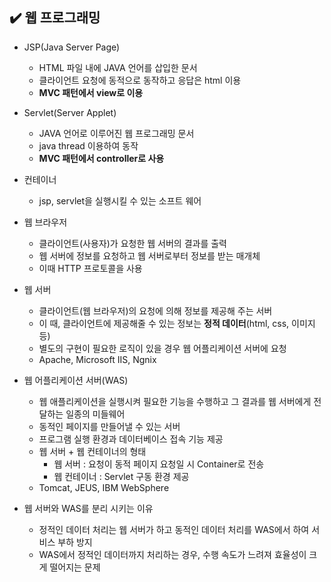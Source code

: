 ## ✔️ 웹 프로그래밍



- JSP(Java Server Page)
  
  - HTML 파일 내에 JAVA 언어를 삽입한 문서
  - 클라이언트 요청에 동적으로 동작하고 응답은 html 이용
  - **MVC 패턴에서 view로 이용**

- Servlet(Server Applet)
  
  - JAVA 언어로 이루어진 웹 프로그래밍 문서
  - java thread 이용하여 동작
  - **MVC 패턴에서 controller로 사용**

- 컨테이너
  
  - jsp, servlet을 실행시킬 수 있는 소프트 웨어



- 웹 브라우저
  
  - 클라이언트(사용자)가 요청한 웹 서버의 결과를 출력
  - 웹 서버에 정보를 요청하고 웹 서버로부터 정보를 받는 매개체
  - 이때 HTTP 프로토콜을 사용

- 웹 서버
  
  - 클라이언트(웹 브라우저)의 요청에 의해 정보를 제공해 주는 서버
  - 이 때, 클라이언트에 제공해줄 수 있는 정보는 **정적 데이터**(html, css, 이미지 등)
  - 별도의 구현이 필요한 로직이 있을 경우 웹 어플리케이션 서버에 요청
  - Apache, Microsoft IIS, Ngnix
    
    

- 웹 어플리케이션 서버(WAS)
  
  - 웹 애플리케이션을 실행시켜 필요한 기능을 수행하고 그 결과를 웹 서버에게 전달하는 일종의 미들웨어
  - 동적인 페이지를 만들어낼 수 있는 서버
  - 프로그램 실행 환경과 데이터베이스 접속 기능 제공
  - 웹 서버 + 웹 컨테이너의 형태
    - 웹 서버 : 요청이 동적 페이지 요청일 시 Container로 전송
    - 웹 컨테이너 : Servlet 구동 환경 제공
  - Tomcat, JEUS, IBM WebSphere
    
    

- 웹 서버와 WAS를 분리 시키는 이유
  
  - 정적인 데이터 처리는 웹 서버가 하고 동적인 데이터 처리를 WAS에서 하여 서비스 부하 방지
  - WAS에서 정적인 데이터까지 처리하는 경우, 수행 속도가 느려져 효율성이 크게 떨어지는 문제
